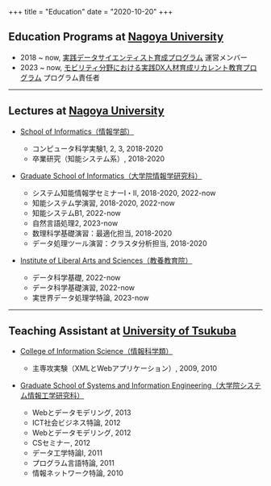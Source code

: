 +++
title = "Education"
date = "2020-10-20"
+++


## Education Programs at [Nagoya University](http://www.nagoya-u.ac.jp/) 
- 2018 ~ now, [実践データサイエンティスト育成プログラム](https://www.mds.nagoya-u.ac.jp/ds-program) 運営メンバー
- 2023 ~ now, [モビリティ分野における実践DX人材育成リカレント教育プログラム](https://www.mds.nagoya-u.ac.jp/mobids/ds-program-for-mobility) プログラム責任者

----

## Lectures at [Nagoya University](http://www.nagoya-u.ac.jp/)

- [School of Informatics（情報学部）](https://www.i.nagoya-u.ac.jp/school-of-informatics/)
	- コンピュータ科学実験1, 2, 3, 2018-2020
	- 卒業研究（知能システム系）, 2018-2020

- [Graduate School of Informatics（大学院情報学研究科）](https://www.i.nagoya-u.ac.jp/graduate-school-of-informatics/)
	- システム知能情報学セミナーI・II, 2018-2020, 2022-now
	- 知能システム学演習, 2018-2020, 2022-now
	- 知能システムB1, 2022-now
    - 自然言語処理2, 2023-now
	- 数理科学基礎演習：最適化担当, 2018-2020
	- データ処理ツール演習：クラスタ分析担当, 2018-2020

- [Institute of Liberal Arts and Sciences（教養教育院）](https://www.ilas.nagoya-u.ac.jp/)
	- データ科学基礎, 2022-now
	- データ科学基礎演習, 2022-now
    - 実世界データ処理学特論, 2023-now

----

## Teaching Assistant at [University of Tsukuba](https://www.tsukuba.ac.jp/)

- [College of Information Science（情報科学類）](https://www.coins.tsukuba.ac.jp/)
    - 主専攻実験（XMLとWebアプリケーション）, 2009, 2010

- [Graduate School of Systems and Information Engineering（大学院システム情報工学研究科）](http://www.sie.tsukuba.ac.jp/)
    - Webとデータモデリング, 2013
    - ICT社会ビジネス特論, 2012
    - Webとデータモデリング, 2012
    - CSセミナー, 2012
    - データ工学特論I, 2011
    - プログラム言語特論, 2011
    - 情報ネットワーク特論, 2010
